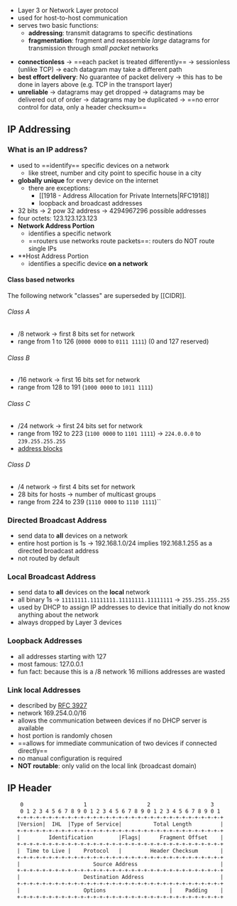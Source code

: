 - Layer 3 or Network Layer protocol
- used for host-to-host communication
- serves two basic functions:
	- **addressing**: transmit datagrams to specific destinations
	- **fragmentation**: fragment and reassemble *large* datagrams  for transmission through *small packet* networks
* **connectionless**
	-> ==each packet is treated differently==
	-> sessionless (unlike TCP)
	-> each datagram may take a different path
* **best effort delivery**: No guarantee of packet delivery
	-> this has to be done in layers above (e.g. TCP in the transport layer)
* **unreliable**
	-> datagrams may get dropped
	-> datagrams may be delivered out of order
	-> datagrams may be duplicated 
	-> ==no error control for data, only a header checksum==

## IP Addressing

### What is an IP address?
* used to ==identify== specific devices on a network
	* like street, number and city point to specific house in a city
* **globally unique** for every device on the internet
	* there are exceptions:
		* [[1918 - Address Allocation for Private Internets|RFC1918]]
		* loopback and broadcast addresses
* 32 bits -> 2 pow 32 address -> 4294967296 possible addresses
* four octets: 123.123.123.123
* **Network Address Portion**
	* identifies a specific network
	* ==routers use networks route packets==: routers do NOT route single IPs
* **Host Address Portion
	* identifies a specific device **on a network**

#### Class based networks

The following network "classes" are superseded by [[CIDR]].

###### Class A
- /8 network -> first 8 bits set for network 
- range from 1 to 126 (`0000 0000` to `0111 1111`) (0 and 127 reserved)

###### Class B
* /16 network -> first 16 bits set for network
* range from 128 to 191 (`1000 0000` to `1011 1111`)

###### Class C
- /24 network -> first 24 bits set for network
- range from 192 to 223 (`1100 0000` to `1101 1111`)
-> `224.0.0.0` to `239.255.255.255`
- [address blocks](https://en.wikipedia.org/wiki/Multicast_address#ipv4)

###### Class D
- /4 network -> first 4 bits set for network
- 28 bits for hosts -> number of multicast groups
- range from 224 to 239 (`1110 0000` to `1110 1111`)``

### Directed Broadcast Address
- send data to **all** devices on a network
- entire host portion is 1s -> 192.168.1.0/24 implies 192.168.1.255 as a directed broadcast address
- not routed by default

### Local Broadcast Address
- send data to **all** devices on the **local** network
- all binary 1s -> `11111111.11111111.11111111.11111111` -> `255.255.255.255`
- used by DHCP to assign IP addresses to device that initially do not know anything about the network
- always dropped by Layer 3 devices

### Loopback Addresses
- all addresses starting with 127
- most famous: 127.0.0.1
- fun fact: because this is a /8 network 16 millions addresses are wasted

### Link local Addresses
- described by [RFC 3927](https://datatracker.ietf.org/doc/html/rfc3927)
- network 169.254.0.0/16
- allows the communication between devices if no DHCP server is available
- host portion is randomly chosen
- ==allows for immediate communication of two devices if connected directly==
- no manual configuration is required
- **NOT routable**: only valid on the local link (broadcast domain)

## IP Header

```txt
    0                   1                   2                   3
    0 1 2 3 4 5 6 7 8 9 0 1 2 3 4 5 6 7 8 9 0 1 2 3 4 5 6 7 8 9 0 1
   +-+-+-+-+-+-+-+-+-+-+-+-+-+-+-+-+-+-+-+-+-+-+-+-+-+-+-+-+-+-+-+-+
   |Version|  IHL  |Type of Service|          Total Length         |
   +-+-+-+-+-+-+-+-+-+-+-+-+-+-+-+-+-+-+-+-+-+-+-+-+-+-+-+-+-+-+-+-+
   |         Identification        |Flags|      Fragment Offset    |
   +-+-+-+-+-+-+-+-+-+-+-+-+-+-+-+-+-+-+-+-+-+-+-+-+-+-+-+-+-+-+-+-+
   |  Time to Live |    Protocol   |         Header Checksum       |
   +-+-+-+-+-+-+-+-+-+-+-+-+-+-+-+-+-+-+-+-+-+-+-+-+-+-+-+-+-+-+-+-+
   |                       Source Address                          |
   +-+-+-+-+-+-+-+-+-+-+-+-+-+-+-+-+-+-+-+-+-+-+-+-+-+-+-+-+-+-+-+-+
   |                    Destination Address                        |
   +-+-+-+-+-+-+-+-+-+-+-+-+-+-+-+-+-+-+-+-+-+-+-+-+-+-+-+-+-+-+-+-+
   |                    Options                    |    Padding    |
   +-+-+-+-+-+-+-+-+-+-+-+-+-+-+-+-+-+-+-+-+-+-+-+-+-+-+-+-+-+-+-+-+
```

